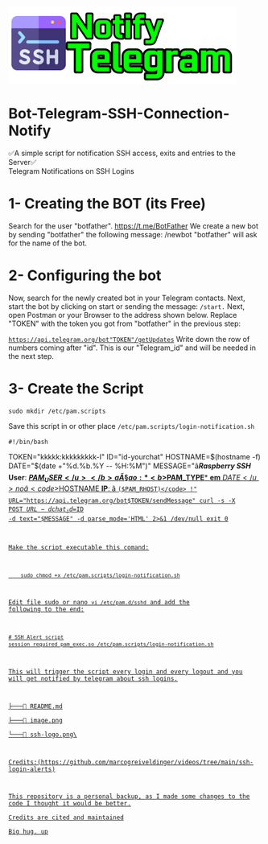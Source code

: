 
![alt text](image.png)
# Bot-Telegram-SSH-Connection-Notify
✅A simple script for notification SSH access, exits and entries to the Server✅
<br>Telegram Notifications on SSH Logins 

# 1- Creating the BOT (its Free)
Search for the user "botfather". https://t.me/BotFather
We create a new bot by sending "botfather" the following message:
/newbot
"botfather" will ask for the name of the bot.
# 2- Configuring the bot
Now, search for the newly created bot in your Telegram contacts. Next, start the bot by clicking on start or sending the message:
<code>/start.</code>
Next, open Postman or your Browser to the address shown below. Replace "TOKEN" with the token you got from "botfather" in the previous step:

<code>https://api.telegram.org/bot"TOKEN"/getUpdates</code>
Write down the row of numbers coming after "id". This is our "Telegram_id" and will be needed in the next step.
# 3- Create the Script
    sudo mkdir /etc/pam.scripts
Save this script in or other place <code>/etc/pam.scripts/login-notification.sh</code>

    #!/bin/bash
TOKEN="kkkkk:kkkkkkkkk-I"
ID="id-yourchat"
HOSTNAME=$(hostname -f)
DATE="$(date +"%d.%b.%Y -- %H:%M")"
MESSAGE="â<b><i>Raspberry SSH</i></b>
<b>User</b>: <b><u>$PAM_USER</u></b> aÃ§ao: *<b>$PAM_TYPE</b>* 
<b>em</b> <u>$DATE</u> no â <code>$HOSTNAME </code>
<b>IP</b>: â <code>($PAM_RHOST)</code> !"
URL="https://api.telegram.org/bot$TOKEN/sendMessage"
curl -s -X POST $URL -d chat_id=$ID -d text="$MESSAGE" -d parse_mode='HTML' 2>&1 /dev/null
exit 0    

Make the script executable this comand: 

        sudo chmod +x /etc/pam.scripts/login-notification.sh

Edit  file sudo or nano <code>vi /etc/pam.d/sshd</code> and add the following to the end:   

    
    # SSH Alert script
    session required pam_exec.so /etc/pam.scripts/login-notification.sh

This will trigger the script every login and every logout and you will get notified by telegram about ssh logins.

   
   ├───📄 README.md\
   ├───📄 image.png\
   └───📄 ssh-logo.png\


Credits:(https://github.com/marcogreiveldinger/videos/tree/main/ssh-login-alerts)

This repository is a personal backup, as I made some changes to the code I thought it would be better.\
Credits are cited and maintained\
Big hug.
up
